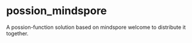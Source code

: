# possion_mindspore
 A possion-function solution based on mindspore
welcome to distribute it together.
